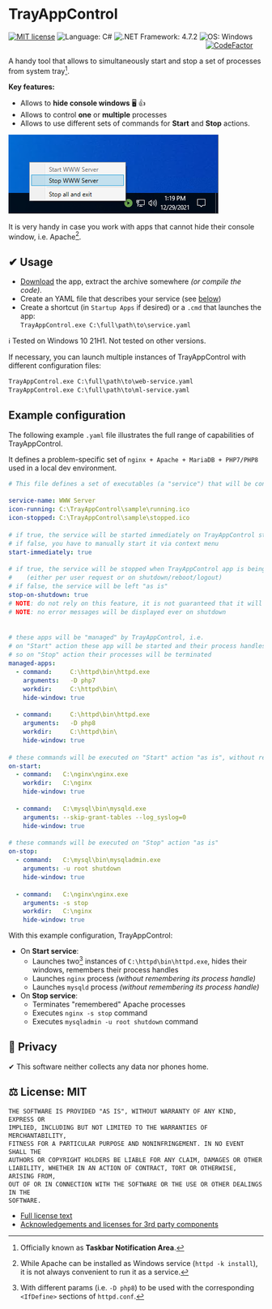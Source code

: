 # TrayAppControl 
[![MIT license](https://img.shields.io/github/license/tushev/trayappcontrol)](https://github.com/tushev/trayappcontrol/blob/main/LICENSE.txt) 
![Language: C#](https://img.shields.io/badge/lang-C%23-brightgreen) ![.NET Framework: 4.7.2](https://img.shields.io/badge/.NET%20Framework-4.7.2-blueviolet)
![OS: Windows](https://img.shields.io/badge/OS-Windows-blue)
                                                                                                   [![CodeFactor](https://www.codefactor.io/repository/github/tushev/trayappcontrol/badge)](https://www.codefactor.io/repository/github/tushev/trayappcontrol)

A handy tool that allows to simultaneously start and stop a set of processes from system tray[^2].

**Key features:**
* Allows to **hide console windows** 🖥 👍
* Allows to control  **one** or **multiple** processes  
* Allows to use different sets of commands for **Start** and **Stop** actions.

![ui](/docs/ui.png?raw=true)

It is very handy in case you work with apps that cannot hide their console window, i.e. Apache[^4].

## ✔ Usage
* [Download](https://github.com/tushev/trayappcontrol/releases) the app, extract the archive somewhere _(or compile the code)_.
* Create an YAML file that describes your service (see [below](#example-configuration))
* Create a shortcut (in `Startup Apps` if desired) or a `.cmd` that launches the app:<br>`TrayAppControl.exe C:\full\path\to\service.yaml`

ℹ Tested on Windows 10 21H1. Not tested on other versions.

If necessary, you can launch multiple instances of TrayAppControl with different configuration files:
```cmd
TrayAppControl.exe C:\full\path\to\web-service.yaml
TrayAppControl.exe C:\full\path\to\ml-service.yaml
```

## Example configuration

The following example `.yaml` file illustrates the full range of capabilities of TrayAppControl.

It defines a problem-specific set of `nginx + Apache + MariaDB + PHP7/PHP8` used in a local dev environment.

```yaml
# This file defines a set of executables (a "service") that will be controlled by TrayAppControl

service-name: WWW Server
icon-running: C:\TrayAppControl\sample\running.ico
icon-stopped: C:\TrayAppControl\sample\stopped.ico

# if true, the service will be started immediately on TrayAppControl start
# if false, you have to manually start it via context menu
start-immediately: true

# if true, the service will be stopped when TrayAppControl app is being closed
#    (either per user request or on shutdown/reboot/logout)
# if false, the service will be left "as is"
stop-on-shutdown: true
# NOTE: do not rely on this feature, it is not guaranteed that it will work in 100% cases
# NOTE: no error messages will be displayed ever on shutdown


# these apps will be "managed" by TrayAppControl, i.e.
# on "Start" action these app will be started and their process handles will be "remembered", 
# so on "Stop" action their processes will be terminated
managed-apps:
  - command:     C:\httpd\bin\httpd.exe
    arguments:   -D php7
    workdir:     C:\httpd\bin\
    hide-window: true

  - command:     C:\httpd\bin\httpd.exe
    arguments:   -D php8
    workdir:     C:\httpd\bin\
    hide-window: true

# these commands will be executed on "Start" action "as is", without remembering process handles
on-start:
  - command:   C:\nginx\nginx.exe
    workdir:   C:\nginx
    hide-window: true
  
  - command:   C:\mysql\bin\mysqld.exe
    arguments: --skip-grant-tables --log_syslog=0
    hide-window: true

# these commands will be executed on "Stop" action "as is"
on-stop:
  - command:   C:\mysql\bin\mysqladmin.exe
    arguments: -u root shutdown
    hide-window: true
    
  - command:   C:\nginx\nginx.exe
    arguments: -s stop
    workdir:   C:\nginx
    hide-window: true
```

With this example configuration, TrayAppControl:
* On **Start service**: 
  * Launches two[^3] instances of `C:\httpd\bin\httpd.exe`, hides their windows, remembers their process handles
  * Launches `nginx` process _(without remembering its process handle)_
  * Launches `mysqld` process _(without remembering its process handle)_
* On **Stop service**: 
  * Terminates "remembered" Apache processes
  * Executes `nginx -s stop` command
  * Executes `mysqladmin -u root shutdown` command

## 🔐 Privacy

✔ This software neither collects any data nor phones home.

## ⚖ License: MIT

```
THE SOFTWARE IS PROVIDED "AS IS", WITHOUT WARRANTY OF ANY KIND, EXPRESS OR
IMPLIED, INCLUDING BUT NOT LIMITED TO THE WARRANTIES OF MERCHANTABILITY,
FITNESS FOR A PARTICULAR PURPOSE AND NONINFRINGEMENT. IN NO EVENT SHALL THE
AUTHORS OR COPYRIGHT HOLDERS BE LIABLE FOR ANY CLAIM, DAMAGES OR OTHER
LIABILITY, WHETHER IN AN ACTION OF CONTRACT, TORT OR OTHERWISE, ARISING FROM,
OUT OF OR IN CONNECTION WITH THE SOFTWARE OR THE USE OR OTHER DEALINGS IN THE
SOFTWARE.
```
* [Full license text ](LICENSE.txt)
* [Acknowledgements and licenses for 3rd party components](3rdparty_licensing/3RDPARTY.txt)

[^2]: Officially known as **Taskbar Notification Area**.
[^3]: With different params (i.e. `-D php8`) to be used with the corresponding `<IfDefine>` sections of `httpd.conf`.
[^4]: While Apache can be installed as Windows service (`httpd -k install`), it is not always convenient to run it as a service.
